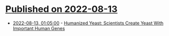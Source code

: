 # [Published on 2022-08-13](index.md)

* [2022-08-13, 01:05:00](https://soylentnews.org/article.pl?sid=22/08/11/2333248&from=rss) - [Humanized Yeast: Scientists Create Yeast With Important Human Genes](https://soylentnews.org/article.pl?sid=22/08/11/2333248&from=rss)
